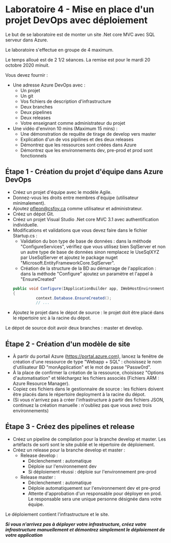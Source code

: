 # Laboratoire 4 - Mise en place d'un projet DevOps avec déploiement

Le but de se laboratoire est de monter un site .Net core MVC avec SQL serveur dans Azure.

Le laboratoire s'effectue en groupe de 4 maximum.

Le temps alloué est de 2 1/2 séances. La remise est pour le mardi 20 octobre 2020 minuit.

Vous devez fournir :

- Une adresse Azure DevOps avec :
  - Un projet
  - Un git
  - Vos fichiers de description d'infrastructure
  - Deux branches
  - Deux pipelines
  - Deux releases
  - Votre enseignant comme administrateur du projet
- Une vidéo d'environ 10 mins (Maximum 15 mins) :
  - Une démonstration de requête de tirage de develop vers master
  - Explication d'un de vos pipilines et des deux releases
  - Démontrez que les ressources sont créées dans Azure
  - Démontrez que les environnements dev, pre-prod et prod sont fonctionnels

## Étape 1 - Création du projet d'équipe dans Azure DevOps

- Créez un projet d'équipe avec le modèle Agile.
- Donnez-vous les droits entre membres d'équipe (utilisateur minimalement).
- Ajoutez pfleon@csfoy.ca comme utilisateur et administrateur.
- Créez un dépot Git.
- Créez un projet Visual Studio .Net core MVC 3.1 avec authentification individuelle.
- Modifications et validations que vous devez faire dans le fichier Startup.cs :
  - Validation du bon type de base de données : dans la méthode "ConfigureServices", vérifiez que vous utilisez bien SqlServer et non un autre type de base de données sinon remplacez le UseSqlXYZ par UseSqlServer et ajoutez le package nuget "Microsoft.EntityFrameworkCore.SqlServer".
  - Création de la structure de la BD au démarrage de l'application : dans la méthode "Configure" ajoutez un paramètre et l'appel à "EnsureCreated" 
  ```csharp
  public void Configure(IApplicationBuilder app, IWebHostEnvironment env, ApplicationDbContext context)
  {
            context.Database.EnsureCreated();
            // ...
  ```
- Ajoutez le projet dans le dépot de source : le projet doit être placé dans le répertoire src à la racine du dépot.

Le dépot de source doit avoir deux branches : master et develop.

## Étape 2 - Création d'un modèle de site

- À partir du portail Azure (https://portal.azure.com), lancez la fenêtre de création d'une ressource de type "Webapp + SQL" : choisissez le nom d'utilisateur BD "monApplication" et le mot de passe "Passw0rd".
- À la place de confirmer la création de la ressource, choisissez "Options d'automatisation" et téléchargez les fichiers associés (Fichiers ARM : Azure Resource Manager).
- Copiez ces fichiers dans le gestionnaire de source : les fichiers doivent être placés dans le répertoire deployment à la racine du dépot.
- (Si vous n'arrivez pas à créer l'infrastructure à partir des fichiers JSON, continuez la création manuelle : n'oubliez pas que vous avez trois environnements)

## Étape 3 - Créez des pipelines et release

- Créez un pipeline de compilation pour la branche develop et master. Les artéfacts de sorti sont le site publié et le répertoire de déploiement.
- Créez un release pour la branche develop et master :
  - Release develop :
    - Déclenchement : automatique
    - Déploie sur l'environnement dev
    - Si déploiement réussi : déploie sur l'environnement pre-prod
  - Release master :
    - Déclenchement : automatique
    - Déploie automatiquement sur l'environnement dev et pre-prod
    - Attente d'approbation d'un responsable pour déployer en prod. Le responsable sera une unique personne désignée dans votre équipe.

Le déploiement contient l'infrastructure et le site.

***Si vous n'arrivez pas à déployer votre infrastructure, créez votre infrastructure manuellement et démontrez simplement le déploiement de votre application***
